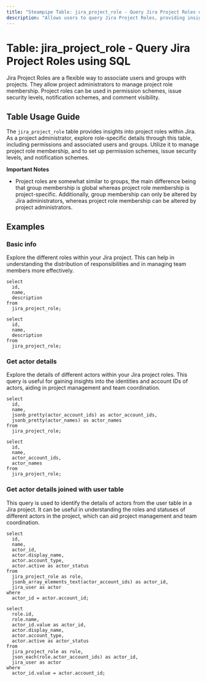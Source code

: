 ```yaml
---
title: "Steampipe Table: jira_project_role - Query Jira Project Roles using SQL"
description: "Allows users to query Jira Project Roles, providing insights into role details, permissions, and associated users and groups."
---
```


# Table: jira_project_role - Query Jira Project Roles using SQL

Jira Project Roles are a flexible way to associate users and groups with projects. They allow project administrators to manage project role membership. Project roles can be used in permission schemes, issue security levels, notification schemes, and comment visibility.

## Table Usage Guide

The `jira_project_role` table provides insights into project roles within Jira. As a project administrator, explore role-specific details through this table, including permissions and associated users and groups. Utilize it to manage project role membership, and to set up permission schemes, issue security levels, and notification schemes.

**Important Notes**
- Project roles are somewhat similar to groups, the main difference being that group membership is global whereas project role membership is project-specific. Additionally, group membership can only be altered by Jira administrators, whereas project role membership can be altered by project administrators.

## Examples

### Basic info
Explore the different roles within your Jira project. This can help in understanding the distribution of responsibilities and in managing team members more effectively.

```sql+postgres
select
  id,
  name,
  description
from
  jira_project_role;
```

```sql+sqlite
select
  id,
  name,
  description
from
  jira_project_role;
```

### Get actor details
Explore the details of different actors within your Jira project roles. This query is useful for gaining insights into the identities and account IDs of actors, aiding in project management and team coordination.

```sql+postgres
select
  id,
  name,
  jsonb_pretty(actor_account_ids) as actor_account_ids,
  jsonb_pretty(actor_names) as actor_names
from
  jira_project_role;
```

```sql+sqlite
select
  id,
  name,
  actor_account_ids,
  actor_names
from
  jira_project_role;
```

### Get actor details joined with user table
This query is used to identify the details of actors from the user table in a Jira project. It can be useful in understanding the roles and statuses of different actors in the project, which can aid project management and team coordination.

```sql+postgres
select
  id,
  name,
  actor_id,
  actor.display_name,
  actor.account_type,
  actor.active as actor_status
from
  jira_project_role as role,
  jsonb_array_elements_text(actor_account_ids) as actor_id,
  jira_user as actor
where
  actor_id = actor.account_id;
```

```sql+sqlite
select
  role.id,
  role.name,
  actor_id.value as actor_id,
  actor.display_name,
  actor.account_type,
  actor.active as actor_status
from
  jira_project_role as role,
  json_each(role.actor_account_ids) as actor_id,
  jira_user as actor
where
  actor_id.value = actor.account_id;
```